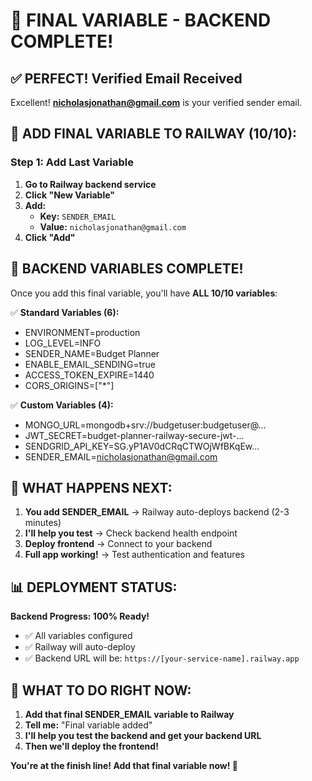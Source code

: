 🎉 FINAL VARIABLE - BACKEND COMPLETE!
===================================

## ✅ PERFECT! Verified Email Received

Excellent! **nicholasjonathan@gmail.com** is your verified sender email.

## 🚀 ADD FINAL VARIABLE TO RAILWAY (10/10):

### Step 1: Add Last Variable
1. **Go to Railway backend service**
2. **Click "New Variable"**
3. **Add:**
   - **Key:** `SENDER_EMAIL`
   - **Value:** `nicholasjonathan@gmail.com`
4. **Click "Add"**

## 🎯 BACKEND VARIABLES COMPLETE!

Once you add this final variable, you'll have **ALL 10/10 variables**:

✅ **Standard Variables (6):**
- ENVIRONMENT=production
- LOG_LEVEL=INFO
- SENDER_NAME=Budget Planner
- ENABLE_EMAIL_SENDING=true
- ACCESS_TOKEN_EXPIRE=1440
- CORS_ORIGINS=["*"]

✅ **Custom Variables (4):**
- MONGO_URL=mongodb+srv://budgetuser:budgetuser@...
- JWT_SECRET=budget-planner-railway-secure-jwt-...
- SENDGRID_API_KEY=SG.yP1AV0dCRqCTWOjWfBKqEw...
- SENDER_EMAIL=nicholasjonathan@gmail.com

## 🚀 WHAT HAPPENS NEXT:

1. **You add SENDER_EMAIL** → Railway auto-deploys backend (2-3 minutes)
2. **I'll help you test** → Check backend health endpoint
3. **Deploy frontend** → Connect to your backend
4. **Full app working!** → Test authentication and features

## 📊 DEPLOYMENT STATUS:

**Backend Progress: 100% Ready!**
- ✅ All variables configured
- ✅ Railway will auto-deploy
- ✅ Backend URL will be: `https://[your-service-name].railway.app`

## 🎯 WHAT TO DO RIGHT NOW:

1. **Add that final SENDER_EMAIL variable to Railway**
2. **Tell me:** "Final variable added"
3. **I'll help you test the backend and get your backend URL**
4. **Then we'll deploy the frontend!**

**You're at the finish line! Add that final variable now! 🏁**